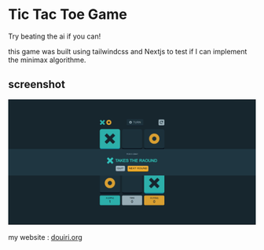 # Tic Tac Toe Game

Try beating the ai if you can!

this game was built using tailwindcss and Nextjs to test if I can implement the minimax algorithme.

## screenshot

![](screenshot.png)

my website : [douiri.org](https://douiri.org)
